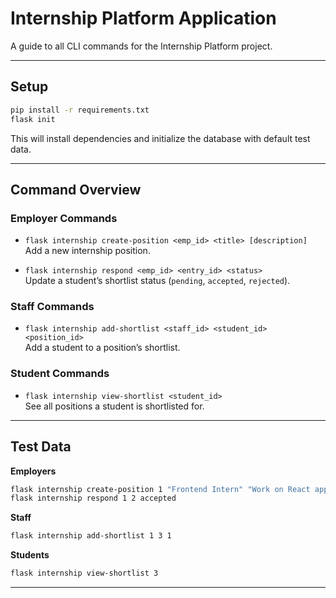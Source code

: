 # Internship Platform Application

A guide to all CLI commands for the Internship Platform project.

---

## Setup

```sh
pip install -r requirements.txt
flask init
```

This will install dependencies and initialize the database with default test data.

---

## Command Overview

### Employer Commands

- `flask internship create-position <emp_id> <title> [description]`  
   Add a new internship position.

- `flask internship respond <emp_id> <entry_id> <status>`  
  Update a student’s shortlist status (`pending`, `accepted`, `rejected`).

### Staff Commands

- `flask internship add-shortlist <staff_id> <student_id> <position_id>`  
  Add a student to a position’s shortlist.

### Student Commands

- `flask internship view-shortlist <student_id>`  
  See all positions a student is shortlisted for.

---

## Test Data

**Employers**
```sh
flask internship create-position 1 "Frontend Intern" "Work on React applications"
flask internship respond 1 2 accepted
```

**Staff**
```sh
flask internship add-shortlist 1 3 1
```

**Students**
```sh
flask internship view-shortlist 3
```

---

